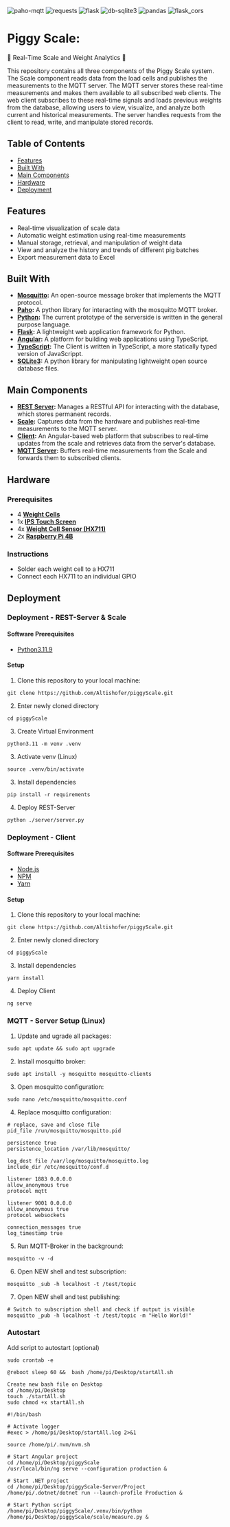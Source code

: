 ![paho-mqtt](https://img.shields.io/badge/paho--mqtt-2.1.0-brightgreen)
![requests](https://img.shields.io/badge/requests-2.32.3-orange)
![flask](https://img.shields.io/badge/flask-3.0.3-red)
![db-sqlite3](https://img.shields.io/badge/db--sqlite3-0.0.1-yellow)
![pandas](https://img.shields.io/badge/pandas-2.2.2-blue)
![flask_cors](https://img.shields.io/badge/flask__cors-4.0.1-purple)

# Piggy Scale: 
🎉 Real-Time Scale and Weight Analytics 🎉

This repository contains all three components of the Piggy Scale system. The Scale component reads data from the load cells and publishes the measurements to the MQTT server. The MQTT server stores these real-time measurements and makes them available to all subscribed web clients. The web client subscribes to these real-time signals and loads previous weights from the database, allowing users to view, visualize, and analyze both current and historical measurements. The server handles requests from the client to read, write, and manipulate stored records.

## Table of Contents

- [Features](#features)
- [Built With](#built-with)
- [Main Components](#main-components)
- [Hardware](#hardware)
- [Deployment](#deployment)

## Features
- Real-time visualization of scale data
- Automatic weight estimation using real-time measurements
- Manual storage, retrieval, and manipulation of weight data
- View and analyze the history and trends of different pig batches
- Export measurement data to Excel

## Built With

- **[Mosquitto](https://mosquitto.org/):** An open-source message broker that implements the MQTT protocol.
- **[Paho](https://www.eclipse.org/paho/):** A python library for interacting with the mosquitto MQTT broker.
- **[Python](https://www.python.org/):** The current prototype of the serverside is written in the general purpose language.
- **[Flask](https://flask.palletsprojects.com/):** A lightweight web application framework for Python.
- **[Angular](https://angular.io/):** A platform for building web applications using TypeScript.
- **[TypeScript](https://www.typescriptlang.org/):** The Client is written in TypeScript, a more statically typed version of JavaScrippt.
- **[SQLite3](https://sqlite.org/index.html):** A python library for manipulating lightweight open source database files.

## Main Components

- **[REST Server](https://github.com/Altishofer/piggyScale/tree/main/server):** Manages a RESTful API for interacting with the database, which stores permanent records.
- **[Scale](https://github.com/Altishofer/piggyScale/tree/main/scale):** Captures data from the hardware and publishes real-time measurements to the MQTT server.
- **[Client](https://github.com/Altishofer/piggyScale/tree/main/src):** An Angular-based web platform that subscribes to real-time updates from the scale and retrieves data from the server's database.
- **[MQTT Server](https://github.com/Altishofer/piggyScale/tree/main/server):** Buffers real-time measurements from the Scale and forwards them to subscribed clients.



## Hardware

### Prerequisites
- 4 **[Weight Cells](https://de.aliexpress.com/item/32993892413.html?srcSns=sns_WhatsApp&spreadType=socialShare&bizType=ProductDetail&social_params=60729542385&aff_fcid=967cfb0bb3c44d5994dca7a8b6821253-1721983637820-00146-_EIhxwWR&tt=MG&aff_fsk=_EIhxwWR&aff_platform=default&sk=_EIhxwWR&aff_trace_key=967cfb0bb3c44d5994dca7a8b6821253-1721983637820-00146-_EIhxwWR&shareId=60729542385&businessType=ProductDetail&platform=AE&terminal_id=15f1fe9867124f1a9b3cca645aa764d7&afSmartRedirect=y)**
- 1x **[IPS Touch Screen](https://de.aliexpress.com/item/1005006420023450.html?spm=a2g0o.order_list.order_list_main.11.3b3f5c5fLSSfJb&gatewayAdapt=glo2deu)**
- 4x **[Weight Cell Sensor (HX711)](https://de.aliexpress.com/item/1005006293368575.html?spm=a2g0o.order_list.order_list_main.23.3b3f5c5fLSSfJb&gatewayAdapt=glo2deu)**
- 2x **[Raspberry Pi 4B](https://www.raspberrypi.com/products/raspberry-pi-4-model-b/)**

### Instructions
- Solder each weight cell to a HX711
- Connect each HX711 to an individual GPIO

## Deployment

### Deployment - REST-Server & Scale

#### Software Prerequisites
- [Python3.11.9](https://www.python.org/downloads/release/python-3119/)

#### Setup

1. Clone this repository to your local machine:
  ```shell
  git clone https://github.com/Altishofer/piggyScale.git
  ```
2. Enter newly cloned directory
  ```shell
  cd piggyScale 
  ```
3. Create Virtual Environment
 ```console
 python3.11 -m venv .venv
 ```
3. Activate venv (Linux)
 ```console
 source .venv/bin/activate
 ```
3. Install dependencies
 ```console
 pip install -r requirements
 ```
4. Deploy REST-Server
 ```console
 python ./server/server.py
 ```

### Deployment - Client

#### Software Prerequisites
- [Node.js](https://www.yarn.com)
- [NPM](https://www.yarn.com)
- [Yarn](https://www.yarn.com)

#### Setup

1. Clone this repository to your local machine:
  ```shell
  git clone https://github.com/Altishofer/piggyScale.git
  ```
2. Enter newly cloned directory
  ```shell
  cd piggyScale 
  ```
3. Install dependencies
 ```console
 yarn install
 ```
4. Deploy Client
 ```console
 ng serve
 ```

### MQTT - Server Setup (Linux)
1. Update and ugrade all packages:
  ```shell
  sudo apt update && sudo apt upgrade
  ```
2. Install mosquitto broker:
  ```shell
  sudo apt install -y mosquitto mosquitto-clients
  ```
3. Open mosquitto configuration:
  ```shell
  sudo nano /etc/mosquitto/mosquitto.conf
  ```
4. Replace mosquitto configuration:
  ```shell
  # replace, save and close file
  pid_file /run/mosquitto/mosquitto.pid
  
  persistence true
  persistence_location /var/lib/mosquitto/
  
  log_dest file /var/log/mosquitto/mosquitto.log
  include_dir /etc/mosquitto/conf.d
  
  listener 1883 0.0.0.0
  allow_anonymous true
  protocol mqtt
  
  listener 9001 0.0.0.0
  allow_anonymous true
  protocol websockets
  
  connection_messages true
  log_timestamp true
  ```
5. Run MQTT-Broker in the background:
  ```shell
  mosquitto -v -d
  ```
6. Open NEW shell and test subscription:
  ```shell
  mosquitto _sub -h localhost -t /test/topic
  ```
7. Open NEW shell and test publishing:
  ```shell
  # Switch to subscription shell and check if output is visible
  mosquitto _pub -h localhost -t /test/topic -m "Hello World!"
  ```
### Autostart
Add script to autostart (optional)
 ```console
 sudo crontab -e
 ```
 ```console
@reboot sleep 60 &&  bash /home/pi/Desktop/startAll.sh
 ```
 ```console
Create new bash file on Desktop
cd /home/pi/Desktop
touch ./startAll.sh
sudo chmod +x startAll.sh
 ```
```console
#!/bin/bash

# Activate logger
#exec > /home/pi/Desktop/startAll.log 2>&1

source /home/pi/.nvm/nvm.sh

# Start Angular project
cd /home/pi/Desktop/piggyScale
/usr/local/bin/ng serve --configuration production &

# Start .NET project
cd /home/pi/Desktop/piggyScale-Server/Project
/home/pi/.dotnet/dotnet run --launch-profile Production &

# Start Python script
/home/pi/Desktop/piggyScale/.venv/bin/python /home/pi/Desktop/piggyScale/scale/measure.py &

```


